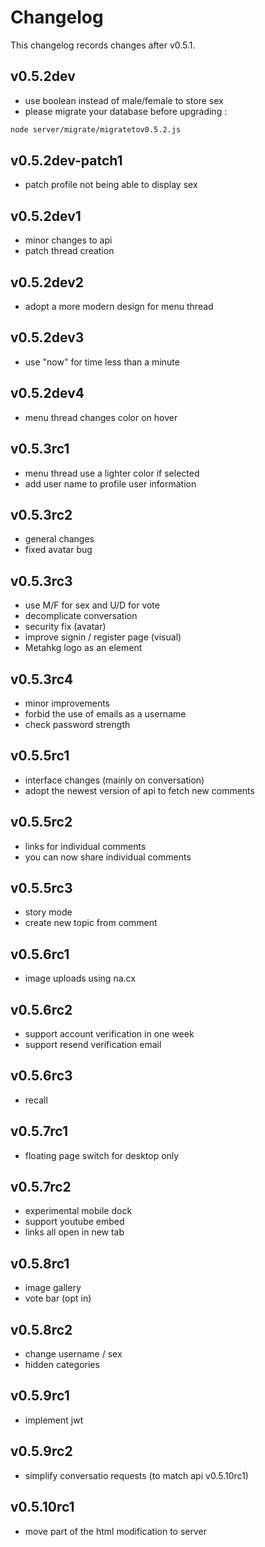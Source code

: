 # Changelog

This changelog records changes after v0.5.1.

## v0.5.2dev

-   use boolean instead of male/female to store sex
-   please migrate your database before upgrading :

```bash
node server/migrate/migratetov0.5.2.js
```

## v0.5.2dev-patch1

-   patch profile not being able to display sex

## v0.5.2dev1

-   minor changes to api
-   patch thread creation

## v0.5.2dev2

-   adopt a more modern design for menu thread

## v0.5.2dev3

-   use "now" for time less than a minute

## v0.5.2dev4

-   menu thread changes color on hover

## v0.5.3rc1

-   menu thread use a lighter color if selected
-   add user name to profile user information

## v0.5.3rc2

-   general changes
-   fixed avatar bug

## v0.5.3rc3

-   use M/F for sex and U/D for vote
-   decomplicate conversation
-   security fix (avatar)
-   improve signin / register page (visual)
-   Metahkg logo as an element

## v0.5.3rc4

-   minor improvements
-   forbid the use of emails as a username
-   check password strength

## v0.5.5rc1

-   interface changes (mainly on conversation)
-   adopt the newest version of api to fetch new comments

## v0.5.5rc2

-   links for individual comments
-   you can now share individual comments

## v0.5.5rc3

-   story mode
-   create new topic from comment

## v0.5.6rc1

-   image uploads using na.cx

## v0.5.6rc2

-   support account verification in one week
-   support resend verification email

## v0.5.6rc3

-   recall

## v0.5.7rc1

-   floating page switch for desktop only

## v0.5.7rc2

-   experimental mobile dock
-   support youtube embed
-   links all open in new tab

## v0.5.8rc1

-   image gallery
-   vote bar (opt in)

## v0.5.8rc2

-   change username / sex
-   hidden categories

## v0.5.9rc1

-   implement jwt

## v0.5.9rc2

-   simplify conversatio requests (to match api v0.5.10rc1)

## v0.5.10rc1

-   move part of the html modification to server
